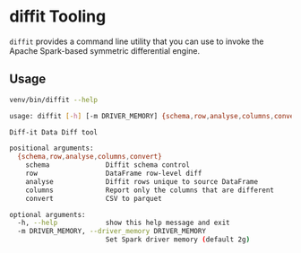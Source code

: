 # diffit Tooling

`diffit` provides a command line utility that you can use to invoke the Apache Spark-based
symmetric differential engine.

## Usage
``` sh
venv/bin/diffit --help
```

``` sh title="diffit help"
usage: diffit [-h] [-m DRIVER_MEMORY] {schema,row,analyse,columns,convert} ...

Diff-it Data Diff tool

positional arguments:
  {schema,row,analyse,columns,convert}
    schema              Diffit schema control
    row                 DataFrame row-level diff
    analyse             Diffit rows unique to source DataFrame
    columns             Report only the columns that are different
    convert             CSV to parquet

optional arguments:
  -h, --help            show this help message and exit
  -m DRIVER_MEMORY, --driver_memory DRIVER_MEMORY
                        Set Spark driver memory (default 2g)
```
